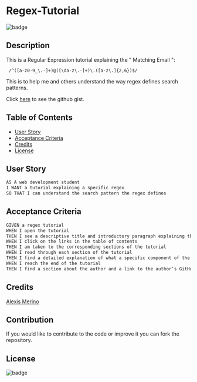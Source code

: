 # Regex-Tutorial


![badge](https://img.shields.io/badge/LICENSE-MIT-green)

## Description

This is a Regular Expression tutorial explaining the " Matching Email ":


` /^([a-z0-9_\.-]+)@([\da-z\.-]+)\.([a-z\.]{2,6})$/`

This is to help me and others understand the way regex defines search patterns.

Click [here](https://gist.github.com/AlexM745/5a0305d65d0916123f8d68055d9a1212) to see the github gist.

## Table of Contents

  - [User Story](#user-story)
  - [Acceptance Criteria](#acceptance-criteria)
  - [Credits](#credits)
  - [License](#license)

  ## User Story

```md
AS A web development student
I WANT a tutorial explaining a specific regex
SO THAT I can understand the search pattern the regex defines
```

## Acceptance Criteria

```md
GIVEN a regex tutorial
WHEN I open the tutorial
THEN I see a descriptive title and introductory paragraph explaining the purpose of the tutorial, a summary describing the regex featured in the tutorial, a table of contents linking to different sections that break down each component of the regex and explain what it does, and a section about the author with a link to the author’s GitHub profile
WHEN I click on the links in the table of contents
THEN I am taken to the corresponding sections of the tutorial
WHEN I read through each section of the tutorial
THEN I find a detailed explanation of what a specific component of the regex does
WHEN I reach the end of the tutorial
THEN I find a section about the author and a link to the author’s GitHub profile
```
## Credits

[Alexis Merino](https://github.com/AlexM745)

## Contribution

If you would like to contribute to the code or improve it you can fork the repository.
 
## License 

![badge](https://img.shields.io/badge/LICENSE-MIT-green)
